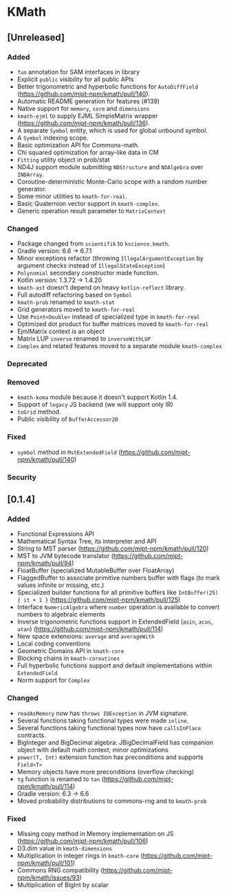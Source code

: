 # KMath

## [Unreleased]
### Added
- `fun` annotation for SAM interfaces in library
- Explicit `public` visibility for all public APIs
- Better trigonometric and hyperbolic functions for `AutoDiffField` (https://github.com/mipt-npm/kmath/pull/140).
- Automatic README generation for features (#139)
- Native support for `memory`, `core` and `dimensions`
- `kmath-ejml` to supply EJML SimpleMatrix wrapper (https://github.com/mipt-npm/kmath/pull/136).
- A separate `Symbol` entity, which is used for global unbound symbol.
- A `Symbol` indexing scope.
- Basic optimization API for Commons-math.
- Chi squared optimization for array-like data in CM
- `Fitting` utility object in prob/stat
- ND4J support module submitting `NDStructure` and `NDAlgebra` over `INDArray`.
- Coroutine-deterministic Monte-Carlo scope with a random number generator.
- Some minor utilities to `kmath-for-real`.
- Basic Quaternion vector support in `kmath-complex`.
- Generic operation result parameter to `MatrixContext`

### Changed
- Package changed from `scientifik` to `kscience.kmath`.
- Gradle version: 6.6 -> 6.7.1
- Minor exceptions refactor (throwing `IllegalArgumentException` by argument checks instead of `IllegalStateException`)
- `Polynomial` secondary constructor made function.
- Kotlin version: 1.3.72 -> 1.4.20
- `kmath-ast` doesn't depend on heavy `kotlin-reflect` library.
- Full autodiff refactoring based on `Symbol`
- `kmath-prob` renamed to `kmath-stat`
- Grid generators moved to `kmath-for-real`
- Use `Point<Double>` instead of specialized type in `kmath-for-real`
- Optimized dot product for buffer matrices moved to `kmath-for-real`
- EjmlMatrix context is an object
- Matrix LUP `inverse` renamed to `inverseWithLUP`
- `Complex` and related features moved to a separate module `kmath-complex`

### Deprecated

### Removed
- `kmath-koma` module because it doesn't support Kotlin 1.4.
- Support of `legacy` JS backend (we will support only IR)
- `toGrid` method.
- Public visibility of `BufferAccessor2D`

### Fixed
- `symbol` method in `MstExtendedField` (https://github.com/mipt-npm/kmath/pull/140)

### Security

## [0.1.4]

### Added
- Functional Expressions API
- Mathematical Syntax Tree, its interpreter and API
- String to MST parser (https://github.com/mipt-npm/kmath/pull/120)
- MST to JVM bytecode translator (https://github.com/mipt-npm/kmath/pull/94)
- FloatBuffer (specialized MutableBuffer over FloatArray)
- FlaggedBuffer to associate primitive numbers buffer with flags (to mark values infinite or missing, etc.)
- Specialized builder functions for all primitive buffers like `IntBuffer(25) { it + 1 }` (https://github.com/mipt-npm/kmath/pull/125)
- Interface `NumericAlgebra` where `number` operation is available to convert numbers to algebraic elements
- Inverse trigonometric functions support in ExtendedField (`asin`, `acos`, `atan`) (https://github.com/mipt-npm/kmath/pull/114)
- New space extensions: `average` and `averageWith`
- Local coding conventions
- Geometric Domains API in `kmath-core`
- Blocking chains in `kmath-coroutines`
- Full hyperbolic functions support and default implementations within `ExtendedField`
- Norm support for `Complex`

### Changed
- `readAsMemory` now has `throws IOException` in JVM signature.
- Several functions taking functional types were made `inline`.
- Several functions taking functional types now have `callsInPlace` contracts.
- BigInteger and BigDecimal algebra: JBigDecimalField has companion object with default math context; minor optimizations
- `power(T, Int)` extension function has preconditions and supports `Field<T>`
- Memory objects have more preconditions (overflow checking)
- `tg` function is renamed to `tan` (https://github.com/mipt-npm/kmath/pull/114)
- Gradle version: 6.3 -> 6.6
- Moved probability distributions to commons-rng and to `kmath-prob`

### Fixed
- Missing copy method in Memory implementation on JS (https://github.com/mipt-npm/kmath/pull/106)
- D3.dim value in `kmath-dimensions`
- Multiplication in integer rings in `kmath-core` (https://github.com/mipt-npm/kmath/pull/101)
- Commons RNG compatibility (https://github.com/mipt-npm/kmath/issues/93)
- Multiplication of BigInt by scalar

